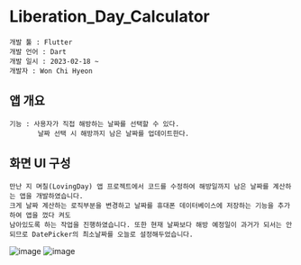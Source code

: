 # Liberation_Day_Calculator

```
개발 툴 : Flutter
개발 언어 : Dart
개발 일시 : 2023-02-18 ~
개발자 : Won Chi Hyeon
```

## 앱 개요
```
기능 : 사용자가 직접 해방하는 날짜를 선택할 수 있다.
       날짜 선택 시 해방까지 남은 날짜를 업데이트한다.
```

## 화면 UI 구성
```
만난 지 며칠(LovingDay) 앱 프로젝트에서 코드를 수정하여 해방일까지 남은 날짜를 계산하는 앱을 개발하였습니다.
크게 날짜 계산하는 로직부분을 변경하고 날짜를 휴대폰 데이터베이스에 저장하는 기능을 추가하여 앱을 껐다 켜도
남아있도록 하는 작업을 진행하였습니다. 또한 현재 날짜보다 해방 예정일이 과거가 되서는 안되므로 DatePicker의 최소날짜를 오늘로 설정해두었습니다.
```

![image](https://user-images.githubusercontent.com/58906858/219871870-2ca883c8-ac8c-4b9c-875c-57b5f44e779d.png)
![image](https://user-images.githubusercontent.com/58906858/219871899-ea25ebff-9d45-407d-8dd2-01820fa576db.png)



